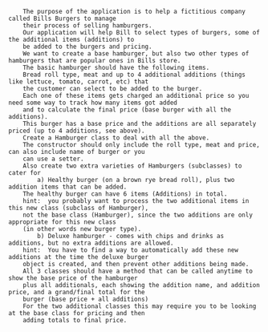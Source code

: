 		The purpose of the application is to help a fictitious company called Bills Burgers to manage
        their process of selling hamburgers.
        Our application will help Bill to select types of burgers, some of the additional items (additions) to
        be added to the burgers and pricing.
        We want to create a base hamburger, but also two other types of hamburgers that are popular ones in Bills store.
        The basic hamburger should have the following items.
        Bread roll type, meat and up to 4 additional additions (things like lettuce, tomato, carrot, etc) that
        the customer can select to be added to the burger.
        Each one of these items gets charged an additional price so you need some way to track how many items got added
        and to calculate the final price (base burger with all the additions).
        This burger has a base price and the additions are all separately priced (up to 4 additions, see above).
        Create a Hamburger class to deal with all the above.
        The constructor should only include the roll type, meat and price, can also include name of burger or you 
        can use a setter.
        Also create two extra varieties of Hamburgers (subclasses) to cater for 
            a) Healthy burger (on a brown rye bread roll), plus two addition items that can be added.
        The healthy burger can have 6 items (Additions) in total.
        hint:  you probably want to process the two additional items in this new class (subclass of Hamburger),
        not the base class (Hamburger), since the two additions are only appropriate for this new class
        (in other words new burger type).
            b) Deluxe hamburger - comes with chips and drinks as additions, but no extra additions are allowed.
        hint:  You have to find a way to automatically add these new additions at the time the deluxe burger
        object is created, and then prevent other additions being made.
        All 3 classes should have a method that can be called anytime to show the base price of the hamburger
        plus all additionals, each showing the addition name, and addition price, and a grand/final total for the
        burger (base price + all additions)
        For the two additional classes this may require you to be looking at the base class for pricing and then
        adding totals to final price.